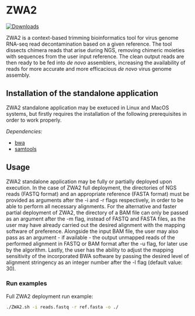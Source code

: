 ZWA2
=======

[![Downloads](https://img.shields.io/github/downloads/konskons11/ZWA2/total?style=flat-square)](https://github.com/konskons11/ZWA2/releases)

ZWA2 is a context-based trimming bioinformatics tool for virus genome RNA-seq read decontamination based on a given reference. The tool dissects chimera reads that arise during NGS, removing chimeric moieties with sequences from the user input reference. The clean output reads are then ready to be fed into _de novo_ assemblers, increasing the availability of reads for more accurate and more efficacious _de novo_ virus genome assembly.

Installation of the standalone application
---------------
ZWA2 standalone application may be exetuced in Linux and MacOS systems, but firstly requires the installation of the following prerequisites in order to work properly.

_Dependencies:_
- [bwa](http://bio-bwa.sourceforge.net/)
- [samtools](http://www.htslib.org/)

Usage
---------------

ZWA2 standalone application may be fully or partially deployed upon execution. In the case of ZWA2 full deployment, the directories of NGS reads (FASTQ format) and an appropriate reference (FASTA format) must be provided as arguments after the -i and -r flags respectively, in order to be able to perform all necessary alignments. For the alternative and faster partial deployment of ZWA2, the directory of a BAM file can only be passed as an argument after the -m flag, instead of FASTQ and FASTA files, as the user may have already carried out the desired alignment with the mapping software of preference. Alongside the input BAM file, the user may also pass as an argument - if available - the output unmapped reads of the performed alignment in FASTQ or BAM format after the -u flag, for later use by the algorithm. Lastly, the user has the ability to adjust the mapping sensitivity of the incorporated BWA software by passing the desired level of alignment stringency as an integer number after the -l flag (default value: 30).

### Run examples
Full ZWA2 deployment run example:
```sh
./ZWA2.sh -i reads.fastq -r ref.fasta -o ./
```

